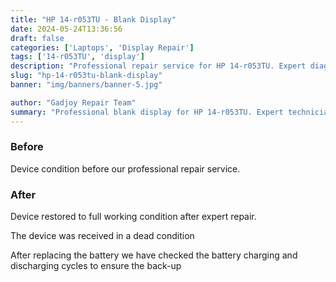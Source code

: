 ```yaml
---
title: "HP 14-r053TU - Blank Display"
date: 2024-05-24T13:36:56
draft: false
categories: ['Laptops', 'Display Repair']
tags: ['14-r053TU', 'display']
description: "Professional repair service for HP 14-r053TU. Expert diagnosis and quality repairs in Bangalore."
slug: "hp-14-r053tu-blank-display"
banner: "img/banners/banner-5.jpg"

author: "Gadjoy Repair Team"
summary: "Professional blank display for HP 14-r053TU. Expert technicians, quality parts, warranty included."
---
```


### Before

Device condition before our professional repair service.

### After

Device restored to full working condition after expert repair.

The device was received in a dead condition

After replacing the battery we have checked the battery charging and discharging cycles to ensure the back-up